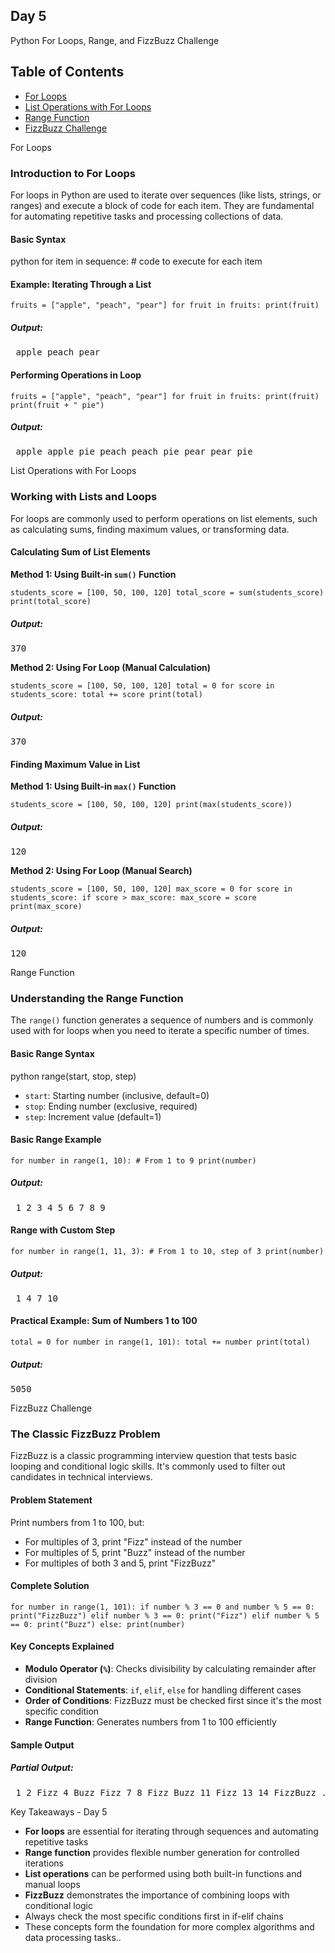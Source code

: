 <h2>Day 5</h2>
Python For Loops, Range, and FizzBuzz Challenge 
<div class="toc"> <h2>Table of Contents</h2> <ul> <li><a href="#for-loops">For Loops</a></li> <li><a href="#list-operations">List Operations with For Loops</a></li> <li><a href="#range-function">Range Function</a></li> <li><a href="#fizzbuzz">FizzBuzz Challenge</a></li> </ul> </div>
For Loops
<h3 id="for-loops">Introduction to For Loops</h3><p>For loops in Python are used to iterate over sequences (like lists, strings, or ranges) and execute a block of code for each item. They are fundamental for automating repetitive tasks and processing collections of data.</p><h4>Basic Syntax</h4>
python
for item in sequence:
    # code to execute for each item
<h4>Example: Iterating Through a List</h4><div class="code-block"> <pre><code>fruits = ["apple", "peach", "pear"] for fruit in fruits: print(fruit)</code></pre> </div><div class="output"> <h5>Output:</h5> <pre> apple peach pear </pre> </div><h4>Performing Operations in Loop</h4><div class="code-block"> <pre><code>fruits = ["apple", "peach", "pear"] for fruit in fruits: print(fruit) print(fruit + " pie")</code></pre> </div><div class="output"> <h5>Output:</h5> <pre> apple apple pie peach peach pie pear pear pie </pre> </div>
List Operations with For Loops
<h3 id="list-operations">Working with Lists and Loops</h3><p>For loops are commonly used to perform operations on list elements, such as calculating sums, finding maximum values, or transforming data.</p><h4>Calculating Sum of List Elements</h4><p><strong>Method 1: Using Built-in <code>sum()</code> Function</strong></p><div class="code-block"> <pre><code>students_score = [100, 50, 100, 120] total_score = sum(students_score) print(total_score)</code></pre> </div><div class="output"> <h5>Output:</h5> <pre>370</pre> </div><p><strong>Method 2: Using For Loop (Manual Calculation)</strong></p><div class="code-block"> <pre><code>students_score = [100, 50, 100, 120] total = 0 for score in students_score: total += score print(total)</code></pre> </div><div class="output"> <h5>Output:</h5> <pre>370</pre> </div><h4>Finding Maximum Value in List</h4><p><strong>Method 1: Using Built-in <code>max()</code> Function</strong></p><div class="code-block"> <pre><code>students_score = [100, 50, 100, 120] print(max(students_score))</code></pre> </div><div class="output"> <h5>Output:</h5> <pre>120</pre> </div><p><strong>Method 2: Using For Loop (Manual Search)</strong></p><div class="code-block"> <pre><code>students_score = [100, 50, 100, 120] max_score = 0 for score in students_score: if score > max_score: max_score = score print(max_score)</code></pre> </div><div class="output"> <h5>Output:</h5> <pre>120</pre> </div>
Range Function
<h3 id="range-function">Understanding the Range Function</h3><p>The <code>range()</code> function generates a sequence of numbers and is commonly used with for loops when you need to iterate a specific number of times.</p><h4>Basic Range Syntax</h4>
python
range(start, stop, step)
<ul> <li><code>start</code>: Starting number (inclusive, default=0)</li> <li><code>stop</code>: Ending number (exclusive, required)</li> <li><code>step</code>: Increment value (default=1)</li> </ul><h4>Basic Range Example</h4><div class="code-block"> <pre><code>for number in range(1, 10): # From 1 to 9 print(number)</code></pre> </div><div class="output"> <h5>Output:</h5> <pre> 1 2 3 4 5 6 7 8 9 </pre> </div><h4>Range with Custom Step</h4><div class="code-block"> <pre><code>for number in range(1, 11, 3): # From 1 to 10, step of 3 print(number)</code></pre> </div><div class="output"> <h5>Output:</h5> <pre> 1 4 7 10 </pre> </div><h4>Practical Example: Sum of Numbers 1 to 100</h4><div class="code-block"> <pre><code>total = 0 for number in range(1, 101): total += number print(total)</code></pre> </div><div class="output"> <h5>Output:</h5> <pre>5050</pre> </div>
FizzBuzz Challenge
<h3 id="fizzbuzz">The Classic FizzBuzz Problem</h3><p>FizzBuzz is a classic programming interview question that tests basic looping and conditional logic skills. It's commonly used to filter out candidates in technical interviews.</p><h4>Problem Statement</h4> <p>Print numbers from 1 to 100, but:</p> <ul> <li>For multiples of 3, print "Fizz" instead of the number</li> <li>For multiples of 5, print "Buzz" instead of the number</li> <li>For multiples of both 3 and 5, print "FizzBuzz"</li> </ul><h4>Complete Solution</h4><div class="code-block"> <pre><code>for number in range(1, 101): if number % 3 == 0 and number % 5 == 0: print("FizzBuzz") elif number % 3 == 0: print("Fizz") elif number % 5 == 0: print("Buzz") else: print(number)</code></pre> </div><h4>Key Concepts Explained</h4><ul> <li><strong>Modulo Operator (<code>%</code>)</strong>: Checks divisibility by calculating remainder after division</li> <li><strong>Conditional Statements</strong>: <code>if</code>, <code>elif</code>, <code>else</code> for handling different cases</li> <li><strong>Order of Conditions</strong>: FizzBuzz must be checked first since it's the most specific condition</li> <li><strong>Range Function</strong>: Generates numbers from 1 to 100 efficiently</li> </ul><h4>Sample Output</h4><div class="output"> <h5>Partial Output:</h5> <pre> 1 2 Fizz 4 Buzz Fizz 7 8 Fizz Buzz 11 Fizz 13 14 FizzBuzz ... </pre> </div>
Key Takeaways - Day 5
<div class="key-points"> <ul> <li><strong>For loops</strong> are essential for iterating through sequences and automating repetitive tasks</li> <li><strong>Range function</strong> provides flexible number generation for controlled iterations</li> <li><strong>List operations</strong> can be performed using both built-in functions and manual loops</li> <li><strong>FizzBuzz</strong> demonstrates the importance of combining loops with conditional logic</li> <li>Always check the most specific conditions first in if-elif chains</li> <li>These concepts form the foundation for more complex algorithms and data processing tasks..</li> </ul> </div>